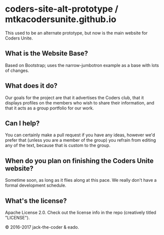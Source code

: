 # coders-site-alt-prototype / mtkacodersunite.github.io
This used to be an alternate prototype, but now is the main website for Coders Unite. 

## What is the Website Base?
Based on Bootstrap; uses the narrow-jumbotron example as a base with lots of changes.

## What does it do?
Our goals for the project are that it advertises the Coders club, that it displays profiles on the members who wish to share their information, and that it acts as a group portfolio for our work. 

## Can I help?
You can certainly make a pull request if you have any ideas, however we'd prefer that (unless you are a member of the group) you refrain from editing any of the text, because that is custom to the group. 

## When do you plan on finishing the Coders Unite website?
Sometime soon, as long as it flies along at this pace. We really don't have a formal development schedule. 

## What's the license?
Apache License 2.0. Check out the license info in the repo (creatively titled "LICENSE").    


©️ 2016-2017 jack-the-coder & eado. 
